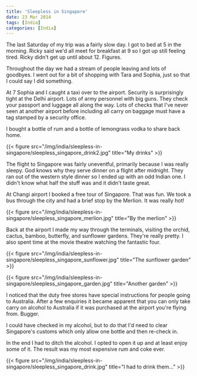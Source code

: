 ```yaml
---
title: 'Sleepless in Singapore'
date: 23 Mar 2014
tags: [India]
categories: [India]
---
```


The last Saturday of my trip was a fairly slow day. I got to bed at 5 in the morning. Ricky said we'd all meet for breakfast at 9 so I got up still feeling tired. Ricky didn't get up until about 12. Figures.

Throughout the day we had a stream of people leaving and lots of goodbyes. I went out for a bit of shopping with Tara and Sophia, just so that I could say I did something.

At 7 Sophia and I caught a taxi over to the airport. Security is surprisingly tight at the Delhi airport. Lots of army personnel with big guns. They check your passport and luggage all along the way. Lots of checks that I've never seen at another airport before including all carry on baggage must have a tag stamped by a security office.

I bought a bottle of rum and a bottle of lemongrass vodka to share back home.

{{< figure src="/img/india/sleepless-in-singapore/sleepless_singapore_drink2.jpg" title="My drinks" >}}

The flight to Singapore was fairly uneventful, primarily because I was really sleepy. God knows why they serve dinner on a flight after midnight. They ran out of the western style dinner so I ended up with an odd Indian one. I didn't know what half the stuff was and it didn't taste great.

At Changi airport I booked a free tour of Singapore. That was fun. We took a bus through the city and had a brief stop by the Merlion. It was really hot!

{{< figure src="/img/india/sleepless-in-singapore/sleepless_singapore_merlion.jpg" title="By the merlion" >}}

Back at the airport I made my way through the terminals, visiting the orchid, cactus, bamboo, butterfly, and sunflower gardens. They're really pretty. I also spent time at the movie theatre watching the fantastic four.

{{< figure src="/img/india/sleepless-in-singapore/sleepless_singapore_sunflower.jpg" title="The sunflower garden" >}}

{{< figure src="/img/india/sleepless-in-singapore/sleepless_singapore_garden.jpg" title="Another garden" >}}

I noticed that the duty free stores have special instructions for people going to Australia. After a few enquiries it became apparent that you can only take carry on alcohol to Australia if it was purchased at the airport you're flying from. Bugger.

I could have checked in my alcohol, but to do that I'd need to clear Singapore's customs which only allow one bottle and then re-check in.

In the end I had to ditch the alcohol. I opted to open it up and at least enjoy some of it. The result was my most expensive rum and coke ever.

{{< figure src="/img/india/sleepless-in-singapore/sleepless_singapore_drink.jpg" title="I had to drink them..." >}}